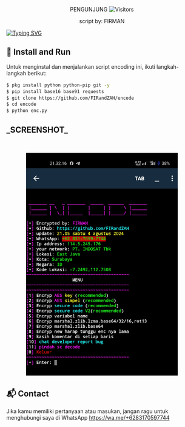<p align="center"> 
 PENGUNJUNG 

 
 <img src="https://profile-counter.glitch.me/FIRandZAH/count.svg" alt="Visitors">
</p>

<p align="center">
  script by: FIRMAN
</p>

[![Typing SVG](https://readme-typing-svg.demolab.com?font=Fira+Code&pause=1000&color=00FF00&background=31FF9400&width=435&lines=Script+Encoding+Code+Python)](https://git.io/typing-svg)

## 🚀 Install and Run

Untuk menginstal dan menjalankan script encoding ini, ikuti langkah-langkah berikut:

```sh
$ pkg install python python-pip git -y
$ pip install base16 base91 requests
$ git clone https://github.com/FIRandZAH/encode
$ cd encode
$ python enc.py
```
<h2>_SCREENSHOT_</h2>
<br>
<p align="center">
  <img src="foto_enc.jpg" alt="Screenshot" width="400"/>
</p>

## 📬 Contact

Jika kamu memiliki pertanyaan atau masukan, jangan ragu untuk menghubungi saya di
WhatsApp https://wa.me/+6283170597744
